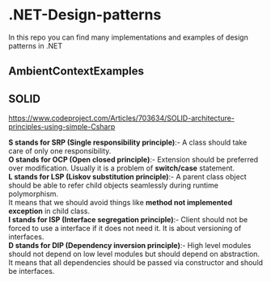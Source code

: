# .NET-Design-patterns
In this repo you can find many implementations and examples of design patterns in .NET

## AmbientContextExamples

## SOLID
https://www.codeproject.com/Articles/703634/SOLID-architecture-principles-using-simple-Csharp

__S stands for SRP (Single responsibility principle)__:- A class should take care of only one responsibility.      
   __O stands for OCP (Open closed principle)__:- Extension should be preferred over modification.
Usually it is a problem of __switch/case__ statement.      
   __L stands for LSP (Liskov substitution principle)__:- A parent class object should be able to refer child objects seamlessly during runtime polymorphism.   
It means that we should avoid things like __method not implemented exception__ in child class.      
   __I stands for ISP (Interface segregation principle)__:- Client should not be forced to use a interface if it does not need it.
It is about versioning of interfaces.      
   __D stands for DIP (Dependency inversion principle)__:- High level modules should not depend on low level modules but should depend on abstraction.
It means that all dependencies should be passed via constructor and should be interfaces.      


